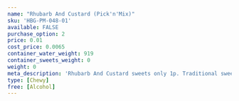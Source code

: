 ```yaml
---
name: "Rhubarb And Custard (Pick'n'Mix)"
sku: 'HBG-PM-048-01'
available: FALSE
purchase_option: 2
price: 0.01
cost_price: 0.0065
container_water_weight: 919
container_sweets_weight: 0
weight: 0
meta_description: 'Rhubarb And Custard sweets only 1p. Traditional sweets and more at Humbugs Confectionery Store. Specialists in satisfying your sweet tooth!'
type: [Chewy]
free: [Alcohol]
---
```

